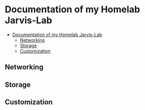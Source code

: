 # Documentation of my Homelab Jarvis-Lab

- [Documentation of my Homelab Jarvis-Lab](#documentation-of-my-homelab-jarvis-lab)
  - [Networking](#networking)
  - [Storage](#storage)
  - [Customization](#customization)

## Networking

## Storage

## Customization